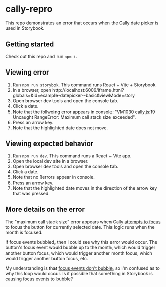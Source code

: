 # cally-repro

This repo demonstrates an error that occurs when the [Cally](https://github.com/WickyNilliams/cally) date picker is used in Storybook.

## Getting started

Check out this repo and run `npm i`.

## Viewing error

1. Run `npm run storybok`. This command runs React + Vite + Storybook.
2. In a browser, open http://localhost:6006/iframe.html?globals=&id=example-datepicker--basic&viewMode=story
3. Open browser dev tools and open the console tab.
4. Click a date.
5. Note that the follwoing error appears in console: "VM1030 cally.js:19 Uncaught RangeError: Maximum call stack size exceeded".
6. Press an arrow key.
7. Note that the highlighted date does not move.

## Viewing expected behavior

1. Run `npm run dev`. This command runs a React + Vite app.
2. Open the local dev site in a browser.
3. Open browser dev tools and open the console tab.
4. Click a date.
5. Note that no ßerrors appear in console.
6. Press an arrow key.
7. Note that the highlighted date moves in the direction of the arrow key that was pressed.


## More details on the error

The "maximum call stack size" error appears when Cally [attempts to focus](https://github.com/WickyNilliams/cally/blob/38e6a7bc7c53e29c427f5de028b8544e2bff9a9d/src/calendar-month/calendar-month.tsx#L23) to focus the button for currently selected date. This logic runs when the month is focused.

If focus events bubbled, then I could see why this error would occur. The button's focus event would bubble up to the month, which would trigger another button focus, which would trigger another month focus, which would trigger another button focus, etc.

My understanding is that [focus events don't bubble](https://developer.mozilla.org/en-US/docs/Web/API/Element/focus_event), so I'm confused as to why this loop would occur. Is it possible that something in Storybook is causing focus events to bubble?
